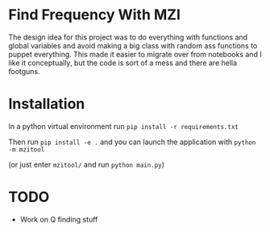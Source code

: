# Find Frequency With MZI

The design idea for this project was to do everything with functions and global variables and avoid making a big class with random ass functions to puppet everything. This made it easier to migrate over from notebooks and I like it conceptually, but the code is sort of a mess and there are hella footguns.

# Installation

In a python virtual environment run `pip install -r requirements.txt`

Then run `pip install -e .` and you can launch the application with `python -m mzitool`

(or just enter `mzitool/` and run `python main.py`)

# TODO
+ Work on Q finding stuff
